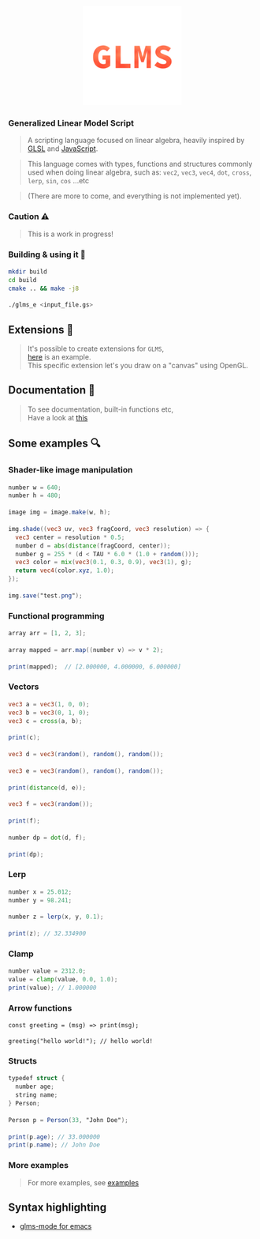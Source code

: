<div align="center" style="text-align: center;">
  <img width="200" src="glms.png"/>
</div>

### Generalized Linear Model Script
> A scripting language focused on linear algebra, heavily inspired by [GLSL](https://en.wikipedia.org/wiki/OpenGL_Shading_Language)
> and [JavaScript](https://en.wikipedia.org/wiki/JavaScript).

> This language comes with types, functions and structures commonly used when doing linear algebra,
> such as: `vec2`, `vec3`, `vec4`, `dot`, `cross`, `lerp`, `sin`, `cos` ...etc

> (There are more to come, and everything is not implemented yet).

### Caution :warning:
> This is a work in progress!

### Building & using it :hammer:
```bash
mkdir build
cd build
cmake .. && make -j8

./glms_e <input_file.gs>
```

## Extensions :electric_plug:
> It's possible to create extensions for `GLMS`,  
> [here](https://github.com/sebbekarlsson/glms-canvas) is an example.  
> This specific extension let's you draw on a "canvas" using OpenGL.

## Documentation :open_book:
> To see documentation, built-in functions etc,  
> Have a look at [this](docs/signatures.md)

## Some examples :mag:

### Shader-like image manipulation
```glsl
number w = 640;
number h = 480;

image img = image.make(w, h);

img.shade((vec3 uv, vec3 fragCoord, vec3 resolution) => {
  vec3 center = resolution * 0.5;
  number d = abs(distance(fragCoord, center));
  number g = 255 * (d < TAU * 6.0 * (1.0 + random()));
  vec3 color = mix(vec3(0.1, 0.3, 0.9), vec3(1), g);
  return vec4(color.xyz, 1.0);
});

img.save("test.png");
```

### Functional programming
```glsl
array arr = [1, 2, 3];

array mapped = arr.map((number v) => v * 2);

print(mapped);  // [2.000000, 4.000000, 6.000000]
```

### Vectors
```glsl
vec3 a = vec3(1, 0, 0);
vec3 b = vec3(0, 1, 0);
vec3 c = cross(a, b);

print(c);

vec3 d = vec3(random(), random(), random());

vec3 e = vec3(random(), random(), random());

print(distance(d, e));

vec3 f = vec3(random());

print(f);

number dp = dot(d, f);

print(dp);
```

### Lerp
```glsl
number x = 25.012;
number y = 98.241;

number z = lerp(x, y, 0.1);

print(z); // 32.334900
```

### Clamp
```glsl
number value = 2312.0;
value = clamp(value, 0.0, 1.0);
print(value); // 1.000000
```

### Arrow functions
```
const greeting = (msg) => print(msg);

greeting("hello world!"); // hello world!
```

### Structs
```glsl
typedef struct {
  number age;
  string name;
} Person;

Person p = Person(33, "John Doe");

print(p.age); // 33.000000
print(p.name); // John Doe
```

### More examples
> For more examples, see [examples](EXAMPLES.md)

## Syntax highlighting
* [glms-mode for emacs](https://github.com/sebbekarlsson/glms-mode)
